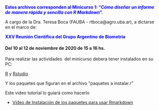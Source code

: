 <p><span style="color: #0000ff;"><strong>Estos archivos corresponden al Minicurso 1: &ldquo;<em>C&oacute;mo dise&ntilde;ar un informe de manera r&aacute;pida y sencilla con R Markdown</em>&rdquo;. </strong></span></p>
<p>A cargo de la Dra. Teresa Boca (FAUBA - rtboca@agro.uba.ar), a dictarse en el marco de:</p>
<p><span id="h.c2z8mxkunirl" class="CDt4Ke zfr3Q JYVBee" dir="ltr" style="color: #0000ff;"><strong>XXV Reuni&oacute;n Cient&iacute;fica del Grupo Argentino de Biometr&iacute;a</strong></span></p>
<h4 id="h.7k0e64bttrv7" class="CDt4Ke zfr3Q OmQG5e" dir="ltr">Del 10 al 12 de noviembre de 2020 de 15 a 16 hs.</h4>
<p>Para realizar las actividades&nbsp; del minicurso debera tener instalados en su PC:&nbsp;</p>
<p><a href="https://www.r-project.org/">R</a> y <a href="https://rstudio.com/">Rstudio</a></p>
<p>Y los paquetes que figuran en el archivo "paquetes a instalar.r"</p>
<p>Este video tutorial lo guiar&aacute; como hacerlo&nbsp;</p>
<ul>
<li><a href="https://www.youtube.com/embed/QaKCirYknS8">V&iacute;deo de Instalaci&oacute;n de los paquetes para usar Rmarkdown</a></li>
</ul>
<p>&nbsp;</p>

